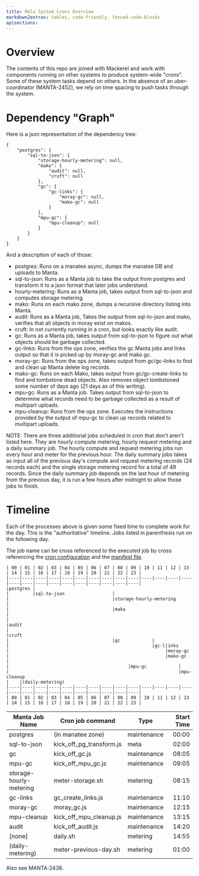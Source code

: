 ```yaml
---
title: Mola System Crons Overview
markdown2extras: tables, code-friendly, fenced-code-blocks
apisections:
---
```

<!--
    This Source Code Form is subject to the terms of the Mozilla Public
    License, v. 2.0. If a copy of the MPL was not distributed with this
    file, You can obtain one at http://mozilla.org/MPL/2.0/.
-->

<!--
    Copyright (c) 2018, Joyent, Inc.
-->

# Overview

The contents of this repo are joined with Mackerel and work with components
running on other systems to produce system-wide "crons".  Some of these system
tasks depend on others.  In the absence of an uber-coordinator (MANTA-2452),
we rely on time spacing to push tasks through the system.

# Dependency "Graph"

Here is a json representation of the dependency tree:

```
{
    "postgres": {
        "sql-to-json": {
            "storage-hourly-metering": null,
            "mako": {
                "audit": null,
                "cruft": null
            },
            "gc": {
                "gc-links": {
                    "moray-gc": null,
                    "mako-gc": null
                }
            },
            "mpu-gc": {
                "mpu-cleanup": null
            }
        }
    }
}
```

And a description of each of those:

* postgres: Runs on a manatee async, dumps the manatee DB and uploads to Manta.
* sql-to-json: Runs as a Manta job to take the output from postgres and
  transform it to a json format that later jobs understand.
* hourly-metering: Runs as a Manta job, takes output from sql-to-json and
  computes storage metering.
* mako: Runs on each mako zone, dumps a recursive directory listing into Manta.
* audit: Runs as a Manta job, Takes the output from sql-to-json and mako,
  verifies that all objects in moray exist on makos.
* cruft: In not currently running in a cron, but looks exactly like audit.
* gc: Runs as a Manta job, takes output from sql-to-json to figure out what
  objects should be garbage collected.
* gc-links: Runs from the ops zone, verifies the gc Manta jobs and links output
  so that it is picked up by moray-gc and mako gc.
* moray-gc: Runs from the ops zone, takes output from gc/gc-links to find and
  clean up Manta delete log records.
* mako-gc: Runs on each Mako, takes output from gc/gc-create-links to find and
  tombstone dead objects.  Also removes object tombstoned some number of days
  ago (21 days as of this writing).
* mpu-gc: Runs as a Manta job. Takes output from sql-to-json to determine what
  records need to be garbage collected as a result of multipart uploads.
* mpu-cleanup: Runs from the ops zone. Executes the instructions provided by the
  output of mpu-gc to clean up records related to multipart uploads.

NOTE: There are three additional jobs scheduled in cron that don't aren't
listed here. They are hourly compute metering, hourly request metering and a
daily summary job. The hourly compute and request metering jobs run every hour
and meter for the previous hour. The daily summary jobs takes as input all of
the previous day's compute and request metering records (24 records each) and
the single storage metering record for a total of 49 records. Since the daily
summary job depends on the last hour of metering from the previous day, it is
run a few hours after midnight to allow those jobs to finish.

# Timeline

Each of the processes above is given some fixed time to complete work for the
day.  This is the "authoritative" timeline.  Jobs listed in parenthesis run on
the following day.

The job name can be cross referenced to the executed job by cross referencing
the [cron configuration][cron] and the [manifest file][manifest].

[cron]: ../boot/setup.sh
[manifest]: https://github.com/joyent/manta-mackerel/blob/master/sapi_manifests/mackerel-jobs/template

```
| 00 | 01 | 02 | 03 | 04 | 05 | 06 | 07 | 08 | 09 | 10 | 11 | 12 | 13 | 14 | 15 | 16 | 17 | 18 | 19 | 20 | 21 | 22 | 23 |
|----|----|----|----|----|----|----|----|----|----|----|----|----|----|----|----|----|----|----|----|----|----|----|----|
|postgres |
|         |sql-to-json                  |
|                                       |storage-hourly-metering      |
|                                       |mako                         |
|                                                                     |audit
|                                                                     |cruft
|                                       |gc            |
|                                                      |gc-l|inks
|                                                           |moray-gc
|                                                           |mako-gc
|
|                                             |mpu-gc            |
|                                                                |mpu-cleanup
|    |(daily-metering)
|----|----|----|----|----|----|----|----|----|----|----|----|----|----|----|----|----|----|----|----|----|----|----|----|
| 00 | 01 | 02 | 03 | 04 | 05 | 06 | 07 | 08 | 09 | 10 | 11 | 12 | 13 | 14 | 15 | 16 | 17 | 18 | 19 | 20 | 21 | 22 | 23 |
```

| Manta Job Name          | Cron job command         | Type        | Start Time |
| ----------------------- | ------------------------ | ----------- | ----------:|
| postgres                | (in manatee zone)        | maintenance |      00:00 |
| sql-to-json             | kick_off_pg_transform.js | meta        |      02:00 |
| gc                      | kick_off_gc.js           | maintenance |      08:05 |
| mpu-gc                  | kick_off_mpu_gc.js       | maintenance |      09:05 |
| storage-hourly-metering | meter-storage.sh         | metering    |      08:15 |
| gc-links                | gc_create_links.js       | maintenance |      11:10 |
| moray-gc                | moray_gc.js              | maintenance |      12:15 |
| mpu-cleanup             | kick_off_mpu_cleanup.js  | maintenance |      13:15 |
| audit                   | kick_off_audit.js        | maintenance |      14:20 |
| [none]                  | daily.sh                 | metering    |      14:55 |
| (daily-metering)        | meter-previous-day.sh    | metering    |      01:00 |

Also see MANTA-2438.
